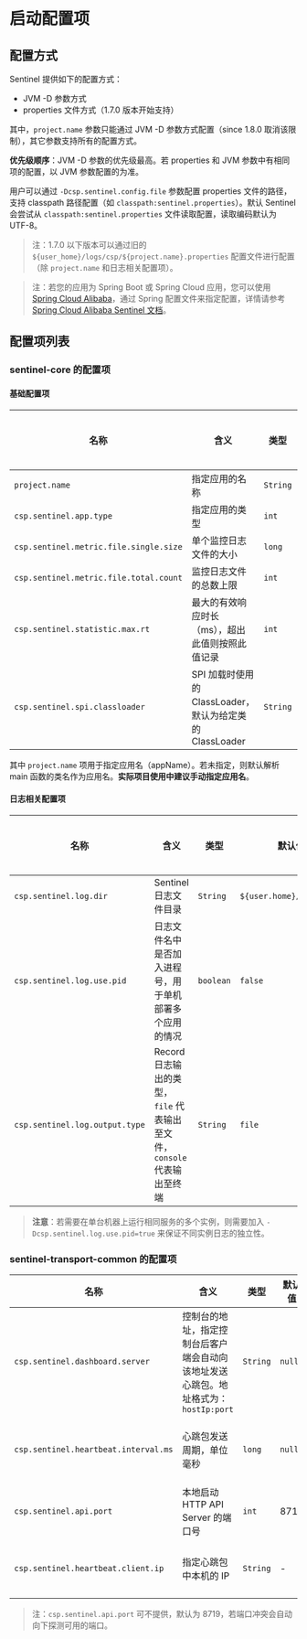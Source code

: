 # 启动配置项

## 配置方式

Sentinel 提供如下的配置方式：

- JVM -D 参数方式
- properties 文件方式（1.7.0 版本开始支持）

其中，`project.name` 参数只能通过 JVM -D 参数方式配置（since 1.8.0 取消该限制），其它参数支持所有的配置方式。

**优先级顺序**：JVM -D 参数的优先级最高。若 properties 和 JVM 参数中有相同项的配置，以 JVM 参数配置的为准。

用户可以通过 `-Dcsp.sentinel.config.file` 参数配置 properties 文件的路径，支持 classpath 路径配置（如 `classpath:sentinel.properties`）。默认 Sentinel 会尝试从 `classpath:sentinel.properties` 文件读取配置，读取编码默认为 UTF-8。

> 注：1.7.0 以下版本可以通过旧的 `${user_home}/logs/csp/${project.name}.properties` 配置文件进行配置（除 `project.name` 和日志相关配置项）。

> 注：若您的应用为 Spring Boot 或 Spring Cloud 应用，您可以使用 [Spring Cloud Alibaba](https://github.com/alibaba/spring-cloud-alibaba)，通过 Spring 配置文件来指定配置，详情请参考 [Spring Cloud Alibaba Sentinel 文档](https://github.com/alibaba/spring-cloud-alibaba/wiki/Sentinel)。

## 配置项列表

### sentinel-core 的配置项

#### 基础配置项

|名称|含义|类型|默认值|是否必需| 备注 |
|--------|--------|--------|--------|--------|--------|
| `project.name` | 指定应用的名称 | `String` | `null` | 否 | |
| `csp.sentinel.app.type` | 指定应用的类型 | `int` | 0 (`APP_TYPE_COMMON`) | 否 | 1.6.0 引入 |
| `csp.sentinel.metric.file.single.size` |单个监控日志文件的大小|`long`|52428800 (50MB)|否| |
| `csp.sentinel.metric.file.total.count` |监控日志文件的总数上限|`int`|6|否| |
| `csp.sentinel.statistic.max.rt`| 最大的有效响应时长（ms），超出此值则按照此值记录 | `int` | 4900 |否| 1.4.1 引入 |
| `csp.sentinel.spi.classloader`| SPI 加载时使用的 ClassLoader，默认为给定类的 ClassLoader | `String` | `default` |否| 若配置 `context` 则使用 thread context ClassLoader。1.7.0 引入 |

其中 `project.name` 项用于指定应用名（appName）。若未指定，则默认解析 main 函数的类名作为应用名。**实际项目使用中建议手动指定应用名**。

#### 日志相关配置项

|名称|含义|类型|默认值|是否必需| 备注 |
|--------|--------|--------|--------|--------|--------|
| `csp.sentinel.log.dir` | Sentinel 日志文件目录 |`String`|`${user.home}/logs/csp/`| 否 | 1.3.0 引入 |
| `csp.sentinel.log.use.pid`|日志文件名中是否加入进程号，用于单机部署多个应用的情况 |`boolean`| `false` |否| 1.3.0 引入 |
| `csp.sentinel.log.output.type` | Record 日志输出的类型，`file` 代表输出至文件，`console` 代表输出至终端 | `String` | `file` | 否 | 1.6.2 引入 |

> **注意**：若需要在单台机器上运行相同服务的多个实例，则需要加入 `-Dcsp.sentinel.log.use.pid=true` 来保证不同实例日志的独立性。

### sentinel-transport-common 的配置项

|名称|含义|类型|默认值|是否必需|
|--------|--------|--------|--------|--------|
|`csp.sentinel.dashboard.server`|控制台的地址，指定控制台后客户端会自动向该地址发送心跳包。地址格式为：`hostIp:port`|`String`|`null`|是|
|`csp.sentinel.heartbeat.interval.ms`|心跳包发送周期，单位毫秒|`long`|`null`| 非必需，若不进行配置，则会从相应的 `HeartbeatSender` 中提取默认值 |
|`csp.sentinel.api.port`|本地启动 HTTP API Server 的端口号|`int`| 8719 | 否 |
| `csp.sentinel.heartbeat.client.ip` | 指定心跳包中本机的 IP |`String`| - | 若不指定则通过 `HostNameUtil` 解析；该配置项多用于多网卡环境 |

> 注：`csp.sentinel.api.port` 可不提供，默认为 8719，若端口冲突会自动向下探测可用的端口。
